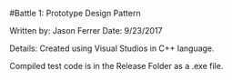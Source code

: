#Battle 1: Prototype Design Pattern

Written by: Jason Ferrer
Date: 9/23/2017

Details: Created using Visual Studios in C++ language.

Compiled test code is in the Release Folder as a .exe file.